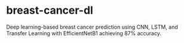 # breast-cancer-dl
Deep learning-based breast cancer prediction using CNN, LSTM, and Transfer Learning with EfficientNetB1 achieving 87% accuracy.
